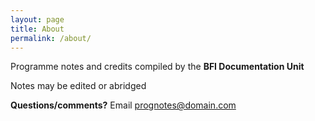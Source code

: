 ```yaml
---
layout: page
title: About
permalink: /about/
---
```


Programme notes and credits compiled by the **BFI Documentation Unit**

Notes may be edited or abridged 

**Questions/comments?** Email [prognotes@domain.com](mailto:prognotes@bfi.org.uk)
